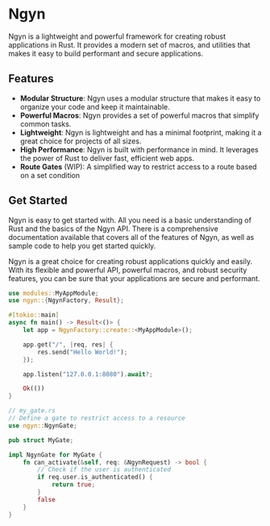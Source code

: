 # Ngyn

Ngyn is a lightweight and powerful framework for creating robust applications in Rust. It provides a modern set of macros, and utilities that makes it easy to build performant and secure applications.


## Features

- **Modular Structure**: Ngyn uses a modular structure that makes it easy to organize your code and keep it maintainable.
- **Powerful Macros**: Ngyn provides a set of powerful macros that simplify common tasks.
- **Lightweight**: Ngyn is lightweight and has a minimal footprint, making it a great choice for projects of all sizes.
- **High Performance**: Ngyn is built with performance in mind. It leverages the power of Rust to deliver fast, efficient web apps.
- **Route Gates** (WIP): A simplified way to restrict access to a route based on a set condition

## Get Started

Ngyn is easy to get started with. All you need is a basic understanding of Rust and the basics of the Ngyn API. There is a comprehensive documentation available that covers all of the features of Ngyn, as well as sample code to help you get started quickly. 

Ngyn is a great choice for creating robust applications quickly and easily. With its flexible and powerful API, powerful macros, and robust security features, you can be sure that your applications are secure and performant. 

```rs
use modules::MyAppModule;
use ngyn::{NgynFactory, Result};

#[tokio::main]
async fn main() -> Result<()> {
    let app = NgynFactory::create::<MyAppModule>();

    app.get("/", |req, res| {
        res.send("Hello World!");
    });

    app.listen("127.0.0.1:8080").await?;

    Ok(())
}
```

```rs
// my_gate.rs
// Define a gate to restrict access to a resource
use ngyn::NgynGate;

pub struct MyGate;

impl NgynGate for MyGate {
    fn can_activate(&self, req: &NgynRequest) -> bool {
        // Check if the user is authenticated
        if req.user.is_authenticated() {
            return true;
        }
        false
    }
}
```
